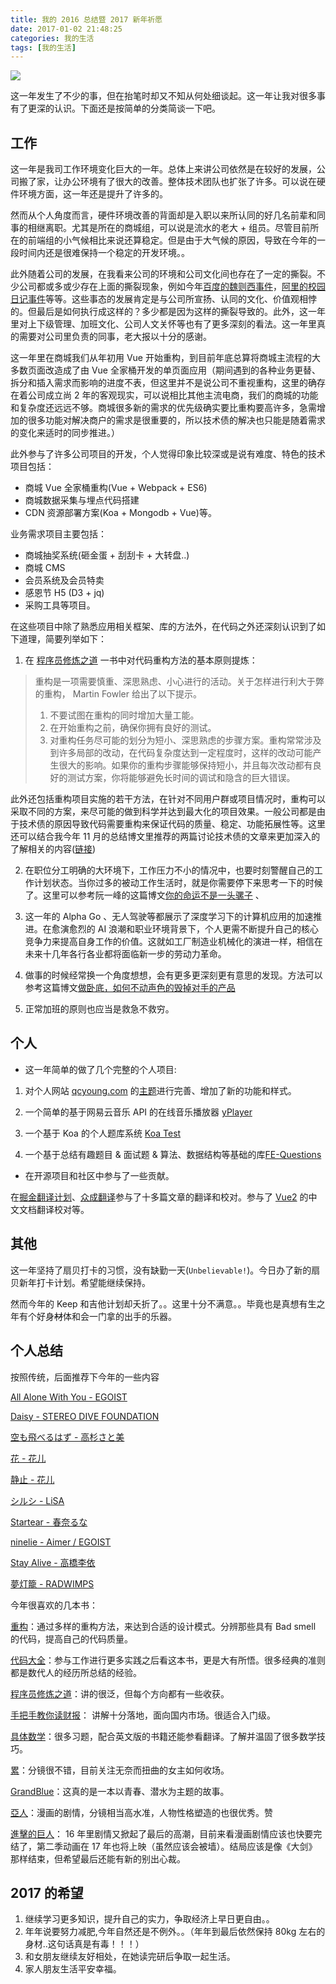 ```yaml
---
title: 我的 2016 总结暨 2017 新年祈愿
date: 2017-01-02 21:48:25
categories: 我的生活
tags: [我的生活]
---
```


![](https://ww4.sinaimg.cn/large/006y8lVajw1fb6bof5tjej31hc0u0tf0.jpg)

这一年发生了不少的事，但在抬笔时却又不知从何处细谈起。这一年让我对很多事有了更深的认识。下面还是按简单的分类简谈一下吧。

## 工作

这一年是我司工作环境变化巨大的一年。总体上来讲公司依然是在较好的发展，公司搬了家，让办公环境有了很大的改善。整体技术团队也扩张了许多。可以说在硬件环境方面，这一年还是提升了许多的。

然而从个人角度而言，硬件环境改善的背面却是入职以来所认同的好几名前辈和同事的相继离职。尤其是所在的商城组，可以说是流水的老大 + 组员。尽管目前所在的前端组的小气候相比来说还算稳定。但是由于大气候的原因，导致在今年的一段时间内还是很难保持一个稳定的开发环境。。

此外随着公司的发展，在我看来公司的环境和公司文化间也存在了一定的撕裂。不少公司都或多或少存在上面的撕裂现象，例如今年[百度的魏则西事件](https://zh.wikipedia.org/zh-hans/%E9%AD%8F%E5%88%99%E8%A5%BF%E4%BA%8B%E4%BB%B6)，[阿里的校园日记事件](https://www.zhihu.com/question/52987944)等等。这些事态的发展肯定是与公司所宣扬、认同的文化、价值观相悖的。但最后是如何执行成这样的？多少都是因为这样的撕裂导致的。此外，这一年里对上下级管理、加班文化、公司人文关怀等也有了更多深刻的看法。这一年里真的需要对公司里负责的同事，老大报以十分的感谢。

这一年里在商城我们从年初用 Vue 开始重构，到目前年底总算将商城主流程的大多数页面改造成了由 Vue 全家桶开发的单页面应用（期间遇到的各种业务更替、拆分和插入需求而影响的进度不表，但这里并不是说公司不重视重构，这里的确存在着公司成立尚 2 年的客观现实，可以说相比其他主流电商，我们的商城的功能和复杂度还远远不够。商城很多新的需求的优先级确实要比重构要高许多，急需增加的很多功能对解决商户的需求是很重要的，所以技术债的解决也只能是随着需求的变化来适时的同步推进。）

此外参与了许多公司项目的开发，个人觉得印象比较深或是说有难度、特色的技术项目包括：
- 商城 Vue 全家桶重构(Vue + Webpack + ES6) 
- 商城数据采集与埋点代码搭建 
- CDN 资源部署方案(Koa + Mongodb + Vue)等。

业务需求项目主要包括：

- 商城抽奖系统(砸金蛋 + 刮刮卡 + 大转盘..) 
- 商城 CMS 
- 会员系统及会员特卖 
- 感恩节 H5 (D3 + jq) 
- 采购工具等项目。

在这些项目中除了熟悉应用相关框架、库的方法外，在代码之外还深刻认识到了如下道理，简要列举如下：

1. 在 [程序员修炼之道](https://book.douban.com/subject/1152111/) 一书中对代码重构方法的基本原则提炼：

> 重构是一项需要慎重、深思熟虑、小心进行的活动。关于怎样进行利大于弊的重构， Martin Fowler 给出了以下提示。 
> 1. 不要试图在重构的同时增加大量工能。 
> 2. 在开始重构之前，确保你拥有良好的测试。
> 3. 对重构任务尽可能的划分为短小、深思熟虑的步骤方案。重构常常涉及到许多局部的改动，在代码复杂度达到一定程度时，这样的改动可能产生很大的影响。如果你的重构步骤能够保持短小，并且每次改动都有良好的测试方案，你将能够避免长时间的调试和隐含的巨大错误。

此外还包括重构项目实施的若干方法，在针对不同用户群或项目情况时，重构可以采取不同的方案，来尽可能的做到科学并达到最大化的项目效果。一般公司都是由于技术债的原因导致代码需要重构来保证代码的质量、稳定、功能拓展性等。这里还可以结合我今年 11 月的总结博文里推荐的两篇讨论技术债的文章来更加深入的了解相关的内容([链接](http://www.qcyoung.com/2016/12/05/2016.11%20-%20Do%20whatever%20you%20do%20intensely/))

2. 在职位分工明确的大环境下，工作压力不小的情况中，也要时刻警醒自己的工作计划状态。当你过多的被动工作生活时，就是你需要停下来思考一下的时候了。这里可以参考阮一峰的这篇博文[你的命运不是一头骡子](http://www.ruanyifeng.com/blog/2016/06/your-destiny-is-not-like-a-mule.html) 、

3. 这一年的 Alpha Go 、无人驾驶等都展示了深度学习下的计算机应用的加速推进。在愈演愈烈的 AI 浪潮和职业环境背景下，个人更需不断提升自己的核心竞争力来提高自身工作的价值。这就如工厂制造业机械化的演进一样，相信在未来十几年各行各业都将面临新一步的劳动力革命。

4. 做事的时候经常换一个角度想想，会有更多更深刻更有意思的发现。方法可以参考这篇博文[做卧底，如何不动声色的毁掉对手的产品](https://mp.weixin.qq.com/s?__biz=MjM5MzE3MDQ3Mw==&mid=402884722&idx=1&sn=f043571eb59b31addba833059c0cf777)

5. 正常加班的原则也应当是救急不救穷。

## 个人

- 这一年简单的做了几个完整的个人项目:

1. 对个人网站 [qcyoung.com](http://qcyoung.com) 的[主题](https://github.com/yangzj1992/TKL-REVISION)进行完善、增加了新的功能和样式。

2. 一个简单的基于网易云音乐 API 的在线音乐播放器 [yPlayer](https://github.com/yangzj1992/yPlayer)

3. 一个基于 Koa 的个人题库系统 [Koa Test](https://github.com/yangzj1992/koa-test-middleware)

4. 一个基于总结有趣题目 & 面试题 & 算法、数据结构等基础的库[FE-Questions](https://github.com/yangzj1992/FE-Questions)

- 在开源项目和社区中参与了一些贡献。

在[掘金翻译计划](https://github.com/xitu/gold-miner/wiki/%E8%AF%91%E8%80%85%E7%A7%AF%E5%88%86%E8%A1%A8)、[众成翻译](http://zcfy.cc/@yangzj1992/article)参与了十多篇文章的翻译和校对。参与了 [Vue2](http://cn.vuejs.org/about/) 的中文文档翻译校对等。

## 其他

这一年坚持了扇贝打卡的习惯，没有缺勤一天(`Unbelievable!`)。今日办了新的扇贝新年打卡计划。希望能继续保持。

然而今年的 Keep 和吉他计划却夭折了。。这里十分不满意。。毕竟也是真想有生之年有个好身~~材~~体和会一门拿的出手的乐器。

## 个人总结

按照传统，后面推荐下今年的一些内容

[All Alone With You - EGOIST](http://music.163.com/#/song?id=26118113)

[Daisy - STEREO DIVE FOUNDATION](http://music.163.com/#/song?id=28018269)

[空も飛べるはず - 高杉さと美](http://music.163.com/#/song?id=26608941)

[花 - 花儿](http://music.163.com/#/song?id=357421)

[静止 - 花儿](http://music.163.com/#/song?id=357424)

[シルシ - LiSA](http://music.163.com/#/song?id=29785472)

[Startear - 春奈るな](http://music.163.com/#/song?id=28949422)

[ninelie - Aimer / EGOIST](http://music.163.com/#/song?id=409872504)

[Stay Alive - 高橋李依](http://music.163.com/#/song?id=426502173)

[夢灯籠 - RADWIMPS](http://music.163.com/#/song?id=426881480)

今年很喜欢的几本书：

[重构](https://book.douban.com/subject/4262627/)：通过多样的重构方法，来达到合适的设计模式。分辨那些具有 Bad smell 的代码，提高自己的代码质量。

[代码大全](https://book.douban.com/subject/1477390/)：参与工作进行更多实践之后看这本书，更是大有所悟。很多经典的准则都是数代人的经历所总结的经验。

[程序员修炼之道](https://book.douban.com/subject/1152111/)：讲的很泛，但每个方向都有一些收获。

[手把手教你读财报](https://book.douban.com/subject/26290085/)： 讲解十分落地，面向国内市场。很适合入门级。

[具体数学](https://book.douban.com/subject/21323941/)：很多习题，配合英文版的书籍还能参看翻译。了解并温固了很多数学技巧。

[累](https://book.douban.com/subject/25739928/)：分镜很不错，目前关注无奈而扭曲的女主如何收场。

[GrandBlue](https://book.douban.com/subject/26294929/)：这真的是一本以青春、潜水为主题的故事。

[亞人](https://book.douban.com/subject/25799687/)：漫画的剧情，分镜相当高水准，人物性格塑造的也很优秀。赞

[進擊的巨人](https://book.douban.com/subject/5906052/)： 16 年里剧情又掀起了最后的高潮，目前来看漫画剧情应该也快要完结了，第二季动画在 17 年也将上映（虽然应该会被墙）。结局应该是像《大剑》那样结束，但希望最后还能有新的别出心裁。

## 2017 的希望

1. 继续学习更多知识，提升自己的实力，争取经济上早日更自由。。
2. 年年说要努力减肥,今年自然还是不例外。。（年年到最后依然保持 80kg 左右的身材..这句话真是有毒！！！）
3. 和女朋友继续友好相处，在她读完研后争取一起生活。
4. 家人朋友生活平安幸福。


